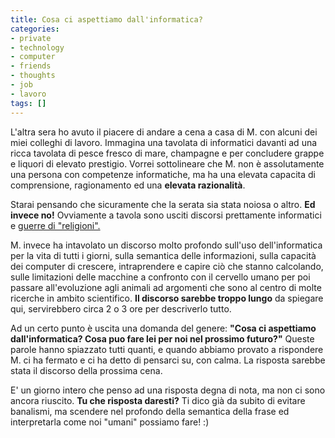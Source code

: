 ```yaml
---
title: Cosa ci aspettiamo dall'informatica?
categories:
- private
- technology
- computer
- friends
- thoughts
- job
- lavoro
tags: []
---
```

L'altra sera ho avuto il piacere di andare a cena a casa di M. con alcuni dei
miei colleghi di lavoro. Immagina una tavolata di informatici davanti ad una
ricca tavolata di pesce fresco di mare, champagne e per concludere grappe e
liquori di elevato prestigio. Vorrei sottolineare che M. non è assolutamente
una persona con competenze informatiche, ma ha una elevata capacita di
comprensione, ragionamento ed una **elevata razionalità**.

Starai pensando che sicuramente che la serata sia stata noiosa o altro. **Ed
invece no!** Ovviamente a tavola sono usciti discorsi prettamente informatici
e [guerre di "religioni".](http://it.wikipedia.org/wiki/Religion_war)

M. invece ha intavolato un discorso molto profondo sull'uso dell'informatica
per la vita di tutti i giorni, sulla semantica delle informazioni, sulla
capacità dei computer di crescere, intraprendere e capire ciò che stanno
calcolando, sulle limitazioni delle macchine a confronto con il cervello umano
per poi passare all'evoluzione agli animali ad argomenti che sono al centro di
molte ricerche in ambito scientifico. **Il discorso sarebbe troppo lungo** da
spiegare qui, servirebbero circa 2 o 3 ore per descriverlo tutto.

Ad un certo punto è uscita una domanda del genere: **"Cosa ci aspettiamo
dall'informatica? Cosa puo fare lei per noi nel prossimo futuro?"** Queste
parole hanno spiazzato tutti quanti, e quando abbiamo provato a rispondere M.
ci ha fermato e ci ha detto di pensarci su, con calma. La risposta sarebbe
stata il discorso della prossima cena.

E' un giorno intero che penso ad una risposta degna di nota, ma non ci sono
ancora riuscito. **Tu che risposta daresti?** Ti dico già da subito di evitare
banalismi, ma scendere nel profondo della semantica della frase ed
interpretarla come noi "umani" possiamo fare! :)